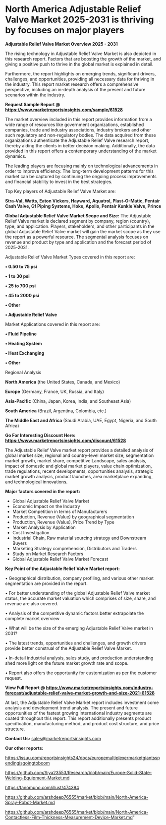 # North America Adjustable Relief Valve Market 2025-2031 is thriving by focuses on major players

<Strong> Adjustable Relief Valve Market Overview 2025 - 2031</strong>

The rising technology in Adjustable Relief Valve Market is also depicted in this research report. Factors that are boosting the growth of the market, and giving a positive push to thrive in the global market is explained in detail.

Furthermore, the report highlights on emerging trends, significant drivers, challenges, and opportunities, providing all necessary data for thriving in the industry. This report market research offers a comprehensive perspective, including an in-depth analysis of the present and future scenarios within the industry.

<strong>Request Sample Report @ <a href=https://www.marketreportsinsights.com/sample/61528>https://www.marketreportsinsights.com/sample/61528</a></strong>

The market overview included in this report provides information from a wide range of resources like government organizations, established companies, trade and industry associations, industry brokers and other such regulatory and non-regulatory bodies. The data acquired from these organizations authenticate the Adjustable Relief Valve research report, thereby aiding the clients in better decision making. Additionally, the data provided in this report offers a contemporary understanding of the market dynamics.

The leading players are focusing mainly on technological advancements in order to improve efficiency. The long-term development patterns for this market can be captured by continuing the ongoing process improvements and financial stability to invest in the best strategies.

Top Key players of Adjustable Relief Valve Market are:

<strong>Stra-Val, Watts, Eaton Vickers, Hayward, Aquatrol, Plast-O-Matic, Pentair Cash Valve, Gf Piping Systems, Hoke, Apollo, Pentair Kunkle Valve, Prince</strong>

<strong><b>Global Adjustable Relief Valve Market Scope and Size:</b></strong>
The Adjustable Relief Valve market is declared segment by company, region (country), type, and application. Players, stakeholders, and other participants in the global Adjustable Relief Valve market will gain the market scope as they use the report as a powerful resource. The segmental analysis focuses on revenue and product by type and application and the forecast period of 2025-2031.

Adjustable Relief Valve Market Types covered in this report are:

<strong>• 0.50 to 75 psi

• 1 to 30 psi

• 25 to 700 psi

• 45 to 2000 psi

• Other

• Adjustable Relief Valve</strong>

Market Applications covered in this report are:

<strong>• Fluid Pipeline

• Heating System

• Heat Exchanging

• Other</strong> 

Regional Analysis

<strong>North America</strong> (the United States, Canada, and Mexico)

<strong>Europe</strong> (Germany, France, UK, Russia, and Italy)

<strong>Asia-Pacific</strong> (China, Japan, Korea, India, and Southeast Asia)

<strong>South America</strong> (Brazil, Argentina, Colombia, etc.)

<strong>The Middle East and Africa</strong> (Saudi Arabia, UAE, Egypt, Nigeria, and South Africa)

<strong>Go For Interesting Discount Here: <a href=https://www.marketreportsinsights.com/discount/61528>https://www.marketreportsinsights.com/discount/61528</a></strong>

The Adjustable Relief Valve market report provides a detailed analysis of global market size, regional and country-level market size, segmentation market growth, market share, competitive Landscape, sales analysis, impact of domestic and global market players, value chain optimization, trade regulations, recent developments, opportunities analysis, strategic market growth analysis, product launches, area marketplace expanding, and technological innovations.

<strong><b>Major factors covered in the report:</b></strong>
<ul>
  <li>Global Adjustable Relief Valve Market </li>
  <li>Economic Impact on the Industry</li>
  <li>Market Competition in terms of Manufacturers</li>
  <li>Production, Revenue (Value) by geographical segmentation</li>
  <li>Production, Revenue (Value), Price Trend by Type</li>
  <li>Market Analysis by Application</li>
  <li>Cost Investigation</li>
  <li>Industrial Chain, Raw material sourcing strategy and Downstream Buyers</li>
  <li>Marketing Strategy comprehension, Distributors and Traders</li>
  <li>Study on Market Research Factors</li>
  <li>Global Adjustable Relief Valve Market Forecast</li>
</ul>

<strong><b>Key Point of the Adjustable Relief Valve Market report:</b></strong>

• Geographical distribution, company profiling, and various other market segmentation are provided in the report.

• For better understanding of the global Adjustable Relief Valve market status, the accurate market valuation which comprises of size, share, and revenue are also covered.

• Analysis of the competitive dynamic factors better extrapolate the complete market overview

• What will be the size of the emerging Adjustable Relief Valve market in 2031?

• The latest trends, opportunities and challenges, and growth drivers provide better construal of the Adjustable Relief Valve Market.

• In-detail industrial analysis, sales study, and production understanding shed more light on the future market growth rate and scope.

• Report also offers the opportunity for customization as per the customer request.

<strong><b>View Full Report @ <a href=https://www.marketreportsinsights.com/industry-forecast/adjustable-relief-valve-market-growth-and-size-2021-61528>https://www.marketreportsinsights.com/industry-forecast/adjustable-relief-valve-market-growth-and-size-2021-61528</a></b></strong>


At last, the Adjustable Relief Valve Market report includes investment come analysis and development trend analysis. The present and future opportunities of the fastest growing international industry segments are coated throughout this report. This report additionally presents product specification, manufacturing method, and product cost structure, and price structure.

<strong>Contact Us:</strong>
sales@marketreportsinsights.com

<strong>Our other reports:</strong>

<a href=https://issuu.com/reportsinsights24/docs/europemultiplexermarketgiantsspendingisgoingtoboom>https://issuu.com/reportsinsights24/docs/europemultiplexermarketgiantsspendingisgoingtoboom</a>

<a href=https://github.com/Siya23553/Research/blob/main/Europe-Solid-State-Welding-Equipment-Market.md>https://github.com/Siya23553/Research/blob/main/Europe-Solid-State-Welding-Equipment-Market.md</a>

<a href=https://tanomuno.com/illust/474384>https://tanomuno.com/illust/474384</a>

<a href=https://github.com/arshdeep76555/market/blob/main/North-America-Spray-Robot-Market.md>https://github.com/arshdeep76555/market/blob/main/North-America-Spray-Robot-Market.md</a>

<a href=https://github.com/arshdeep76555/market/blob/main/North-America-Contactless-Film-Thickness-Measurement-Device-Market.md>https://github.com/arshdeep76555/market/blob/main/North-America-Contactless-Film-Thickness-Measurement-Device-Market.md</a>"
